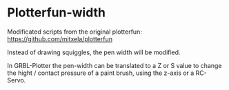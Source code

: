 # Plotterfun-width

Modificated scripts from the original plotterfun: https://github.com/mitxela/plotterfun

Instead of drawing squiggles, the pen width will be modified. 

In GRBL-Plotter the pen-width can be translated to a Z or S value to change the hight / contact pressure of a paint brush, using the z-axis or a RC-Servo.

